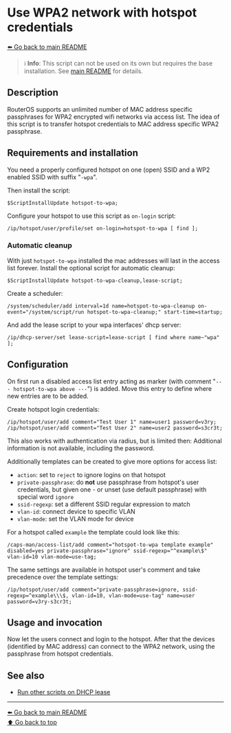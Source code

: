 Use WPA2 network with hotspot credentials
=========================================

[⬅️ Go back to main README](../README.md)

> ℹ️ **Info**: This script can not be used on its own but requires the base
> installation. See [main README](../README.md) for details.

Description
-----------

RouterOS supports an unlimited number of MAC address specific passphrases
for WPA2 encrypted wifi networks via access list. The idea of this script
is to transfer hotspot credentials to MAC address specific WPA2 passphrase.

Requirements and installation
-----------------------------

You need a properly configured hotspot on one (open) SSID and a WP2 enabled
SSID with suffix "`-wpa`".

Then install the script:

    $ScriptInstallUpdate hotspot-to-wpa;

Configure your hotspot to use this script as `on-login` script:

    /ip/hotspot/user/profile/set on-login=hotspot-to-wpa [ find ];

### Automatic cleanup

With just `hotspot-to-wpa` installed the mac addresses will last in the
access list forever. Install the optional script for automatic cleanup:

    $ScriptInstallUpdate hotspot-to-wpa-cleanup,lease-script;

Create a scheduler:

    /system/scheduler/add interval=1d name=hotspot-to-wpa-cleanup on-event="/system/script/run hotspot-to-wpa-cleanup;" start-time=startup;

And add the lease script to your wpa interfaces' dhcp server:

    /ip/dhcp-server/set lease-script=lease-script [ find where name~"wpa" ];

Configuration
-------------

On first run a disabled access list entry acting as marker (with comment
"`--- hotspot-to-wpa above ---`") is added. Move this entry to define where new
entries are to be added.

Create hotspot login credentials:

    /ip/hotspot/user/add comment="Test User 1" name=user1 password=v3ry;
    /ip/hotspot/user/add comment="Test User 2" name=user2 password=s3cr3t;

This also works with authentication via radius, but is limited then:
Additional information is not available, including the password.

Additionally templates can be created to give more options for access list:

* `action`: set to `reject` to ignore logins on that hotspot
* `private-passphrase`: do **not** use passphrase from hotspot's user
  credentials, but given one - or unset (use default passphrase) with
  special word `ignore`
* `ssid-regexp`: set a different SSID regular expression to match
* `vlan-id`: connect device to specific VLAN
* `vlan-mode`: set the VLAN mode for device

For a hotspot called `example` the template could look like this:

    /caps-man/access-list/add comment="hotspot-to-wpa template example" disabled=yes private-passphrase="ignore" ssid-regexp="^example\$" vlan-id=10 vlan-mode=use-tag;

The same settings are available in hotspot user's comment and take precedence
over the template settings:

    /ip/hotspot/user/add comment="private-passphrase=ignore, ssid-regexp=^example\\\$, vlan-id=10, vlan-mode=use-tag" name=user password=v3ry-s3cr3t;

Usage and invocation
--------------------

Now let the users connect and login to the hotspot. After that the devices
(identified by MAC address) can connect to the WPA2 network, using the
passphrase from hotspot credentials.

See also
--------

* [Run other scripts on DHCP lease](lease-script.md)

---
[⬅️ Go back to main README](../README.md)  
[⬆️ Go back to top](#top)

